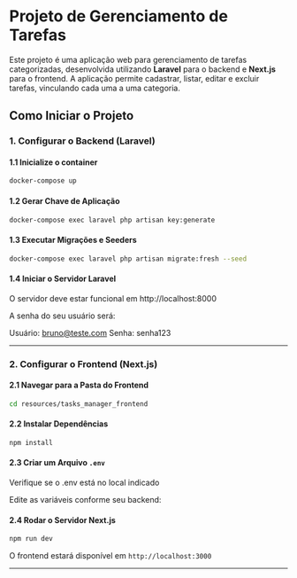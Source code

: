 # Projeto de Gerenciamento de Tarefas

Este projeto é uma aplicação web para gerenciamento de tarefas categorizadas, desenvolvida utilizando **Laravel** para o backend e **Next.js** para o frontend. A aplicação permite cadastrar, listar, editar e excluir tarefas, vinculando cada uma a uma categoria.

## Como Iniciar o Projeto

### 1. Configurar o Backend (Laravel)

#### 1.1 Inicialize o container 
```sh
docker-compose up
```

#### 1.2 Gerar Chave de Aplicação

```sh
docker-compose exec laravel php artisan key:generate
```

#### 1.3 Executar Migrações e Seeders

```sh
docker-compose exec laravel php artisan migrate:fresh --seed
```

#### 1.4 Iniciar o Servidor Laravel

O servidor deve estar funcional em http://localhost:8000

A senha do seu usuário será:

Usuário: bruno@teste.com
Senha: senha123

---

### 2. Configurar o Frontend (Next.js)

#### 2.1 Navegar para a Pasta do Frontend

```sh
cd resources/tasks_manager_frontend
```

#### 2.2 Instalar Dependências

```sh
npm install
```

#### 2.3 Criar um Arquivo `.env`

Verifique se o .env está no local indicado

Edite as variáveis conforme seu backend:


#### 2.4 Rodar o Servidor Next.js

```sh
npm run dev
```

O frontend estará disponível em `http://localhost:3000`

---
